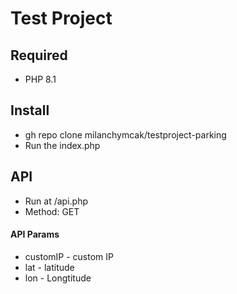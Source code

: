 # Test Project

## Required
+ PHP 8.1

## Install
+ gh repo clone milanchymcak/testproject-parking
+ Run the index.php

## API
+ Run at /api.php
+ Method: GET

#### API Params
+ customIP - custom IP
+ lat - latitude
+ lon - Longtitude